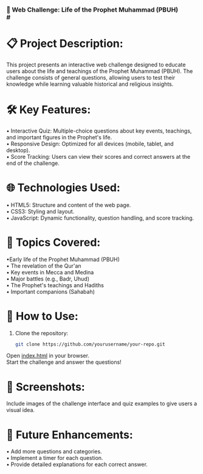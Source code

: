 ### 🌟 Web Challenge: Life of the Prophet Muhammad (PBUH) </br> # </hr> </br>


# 📋 Project Description:
This project presents an interactive web challenge designed to educate users about the life and teachings of the Prophet Muhammad (PBUH). The challenge consists of general questions, allowing users to test their knowledge while learning valuable historical and religious insights.
</br>

# 🛠️ Key Features:
• Interactive Quiz: Multiple-choice questions about key events, teachings, and important figures in the Prophet's life.</br>
• Responsive Design: Optimized for all devices (mobile, tablet, and desktop).</br>
• Score Tracking: Users can view their scores and correct answers at the end of the challenge.</br>
# 🌐 Technologies Used:
• HTML5: Structure and content of the web page.</br>
• CSS3: Styling and layout.</br>
• JavaScript: Dynamic functionality, question handling, and score tracking.</br>
# 📜 Topics Covered:
•Early life of the Prophet Muhammad (PBUH)</br>
• The revelation of the Qur'an</br>
• Key events in Mecca and Medina</br>
• Major battles (e.g., Badr, Uhud)</br>
• The Prophet's teachings and Hadiths</br>
• Important companions (Sahabah)</br>
# 🚀 **How to Use:**
1. Clone the repository:
   ```bash
   git clone https://github.com/yourusername/your-repo.git

Open [index.html]() in your browser.</br>
Start the challenge and answer the questions!</br>
# 📸 Screenshots:
Include images of the challenge interface and quiz examples to give users a visual idea.</br>

# 🎯 Future Enhancements:
• Add more questions and categories.</br>
• Implement a timer for each question.</br>
• Provide detailed explanations for each correct answer.</br>
